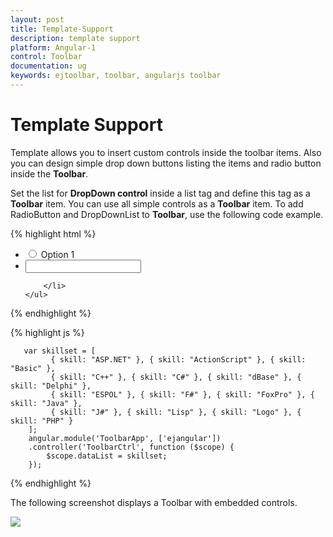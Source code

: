 ```yaml
---
layout: post
title: Template-Support
description: template support
platform: Angular-1
control: Toolbar
documentation: ug
keywords: ejtoolbar, toolbar, angularjs toolbar 
---
```


# Template Support

Template allows you to insert custom controls inside the toolbar items. Also you can design simple drop down buttons listing the items and radio button inside the **Toolbar**.

Set the list for **DropDown control** inside a list tag and define this tag as a **Toolbar** item. You can use all simple controls as a **Toolbar** item. To add RadioButton and DropDownList to **Toolbar**, use the following code example.

{% highlight html %}

<div id="toolbarcontent" ej-toolbar e-width="250" e-height="33">
    <ul>
        <li>
            <input type="radio" name="small" id="Radio1" ej-radiobutton e-size="medium" />
            Option 1
        </li>
        <li id="Dropdown" title="Dropdown Control">
            <input id="selectcar" type="text" ej-dropdownlist e-datasource="dataList" e-fields-text="skill" e-watermarktext="Select your skill" />

        </li>
    </ul>
</div>

{% endhighlight %}

{% highlight js %}

       var skillset = [
             { skill: "ASP.NET" }, { skill: "ActionScript" }, { skill: "Basic" },
             { skill: "C++" }, { skill: "C#" }, { skill: "dBase" }, { skill: "Delphi" },
             { skill: "ESPOL" }, { skill: "F#" }, { skill: "FoxPro" }, { skill: "Java" },
             { skill: "J#" }, { skill: "Lisp" }, { skill: "Logo" }, { skill: "PHP" }
        ];
        angular.module('ToolbarApp', ['ejangular'])
        .controller('ToolbarCtrl', function ($scope) {
            $scope.dataList = skillset;
        });

{% endhighlight %}

The following screenshot displays a Toolbar with embedded controls.

![](Template-Support_images/Template.png)
